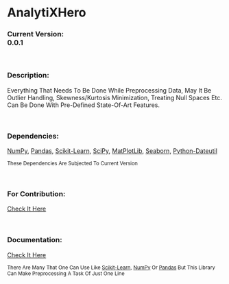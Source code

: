 # **AnalytiXHero**

### **Current Version:** <br> 0.0.1

<br>

### **Description:** <br>
Everything That Needs To Be Done While Preprocessing Data, May It Be Outlier Handling, Skewness/Kurtosis Minimization, Treating Null Spaces Etc. Can Be Done With Pre-Defined State-Of-Art Features.

<br>

### **Dependencies:** <br>
[NumPy](https://numpy.org/), [Pandas](https://pandas.pydata.org/), [Scikit-Learn](https://scikit-learn.org/stable/), [SciPy](https://scipy.org/), [MatPlotLib](https://matplotlib.org/), [Seaborn](https://seaborn.pydata.org/), [Python-Dateutil](https://dateutil.readthedocs.io/en/stable/)

<small> These Dependencies Are Subjected To Current Version</small>

<br>

### **For Contribution:** <br>
[Check It Here](https://github.com/thesahibnanda/AnalytiXHero/blob/main/CONTRIBUTION%20GUIDELINES.md)

<br>

### **Documentation:** <br>
[Check It Here](https://github.com/thesahibnanda/AnalytiXHero/blob/main/DOCUMENTATION/0.%20Documentation%20Index.md)

<small>There Are Many That One Can Use Like [Scikit-Learn](https://scikit-learn.org/stable/), [NumPy](https://numpy.org/) Or [Pandas](https://pandas.pydata.org/) But This Library Can Make Preprocessing A Task Of Just One Line</small>
